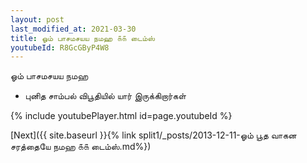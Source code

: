 ```yaml
---
layout: post
last_modified_at: 2021-03-30
title: ஓம் பாசமசயய நமஹ ௧௧ டைம்ஸ்
youtubeId: R8GcGByP4W8
---
```

 
 
 ஓம் பாசமசயய நமஹ  
 
 -  புனித சாம்பல் விபூதியில் யார் இருக்கிறார்கள் 
 
  
 
  
 
 
 
 
 
 


{% include youtubePlayer.html id=page.youtubeId %}
 
[Next]({{ site.baseurl }}{% link  split1/_posts/2013-12-11-ஓம் பூத வாகன சரத்தையே நமஹ ௧௧ டைம்ஸ்.md%})
 
